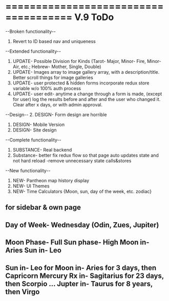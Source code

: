 =====================================
V.9 ToDo
=====================================
--Broken functionality--
1. Revert to ID based nav and uniqueness

--Extended functionality--
1. UPDATE- Possible Division for Kinds (Tarot- Major, Minor- Fire, Minor- Air, etc.; Hebrew- Mother, Single, Double)
2. UPDATE- Images array to image gallery array, with a description/title. Better scroll things for image galleries
3. UPDATE- user protected & hidden forms incorporate redux store variable w/o 100% auth process
4. UPDATE- user edit- anytime a change through a form is made, (except for user) log the results before and after and the user who changed it. Clear after x days, or with admin approval.

--Design--
2. DESIGN- Form design are horrible
1. DESIGN- Mobile Version
2. DESIGN- Site design

--Complete functionality--
1. SUBSTANCE- Real backend
2. Substance- better fix redux flow so that page auto updates state and not hard reload
-remove unnecessary state calls&stores

--New functionality--
1. NEW- Pantheon map history display
2. NEW- UI Themes
3. NEW- Time Calculators {Moon, sun, day of the week, etc. zodiac}










for sidebar & own page
------------------
Day of Week- Wednesday (Odin, Zues, Jupiter)
-----
Moon Phase- Full          Sun phase- High
Moon in- Aries            Sun in- Leo
-----
Sun in- Leo for
Moon in- Aries for 3 days, then Capricorn
Mercury Rx in- Sagitarius for 23 days, then Scorpio
...
Jupter in- Taurus for 8 years, then Virgo
-----
